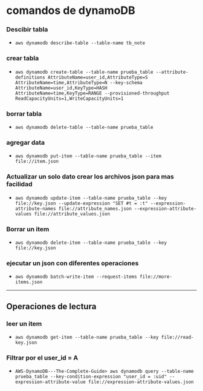 # comandos de dynamoDB
### Descibir tabla
* `aws dynamodb describe-table --table-name tb_note`

### crear tabla
* `aws dynamodb create-table --table-name prueba_table --attribute-definitions AttributeName=user_id,AttributeType=S  AttributeName=time,AttributeType=N --key-schema AttributeName=user_id,KeyType=HASH  AttributeName=time,KeyType=RANGE --provisioned-throughput ReadCapacityUnits=1,WriteCapacityUnits=1`

### borrar tabla
* `aws dynamodb delete-table --table-name prueba_table`

### agregar data
* `aws dynamodb put-item --table-name prueba_table --item file://item.json`

### Actualizar un solo dato crear los archivos json para mas facilidad
* `aws dynamodb update-item --table-name prueba_table --key file://key.json --update-expression "SET #t = :t" --expression-attribute-names file://attribute_names.json --expression-attribute-values file://attribute_values.json`

### Borrar un item
* `aws dynamodb delete-item --table-name prueba_table --key file://key.json`

### ejecutar un json con diferentes operaciones
* `aws dynamodb batch-write-item --request-items file://more-items.json`

---

## Operaciones de lectura

### leer un item
* `aws dynamodb get-item --table-name prueba_table --key file://read-key.json`

### Filtrar por el user_id = A
* `AWS-DynamoDB---The-Complete-Guide> aws dynamodb query --table-name prueba_table --key-condition-expression "user_id = :uid" --expression-attribute-value file://expression-attribute-values.json`
